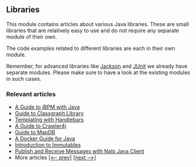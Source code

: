 ## Libraries

This module contains articles about various Java libraries. 
These are small libraries that are relatively easy to use and do not require any separate module of their own.

The code examples related to different libraries are each in their own module.

Remember, for advanced libraries like [Jackson](/jackson) and [JUnit](/testing-modules) we already have separate modules. Please make sure to have a look at the existing modules in such cases.

### Relevant articles
- [A Guide to jBPM with Java](https://www.baeldung.com/jbpm-java)
- [Guide to Classgraph Library](https://www.baeldung.com/classgraph)
- [Templating with Handlebars](https://www.baeldung.com/handlebars)
- [A Guide to Crawler4j](https://www.baeldung.com/crawler4j)
- [Guide to MapDB](https://www.baeldung.com/mapdb)
- [A Docker Guide for Java](https://www.baeldung.com/docker-java-api)
- [Introduction to Immutables](https://www.baeldung.com/immutables)
- [Publish and Receive Messages with Nats Java Client](https://www.baeldung.com/nats-java-client)
- More articles [[<-- prev]](/libraries) [[next -->]](/libraries-3)

